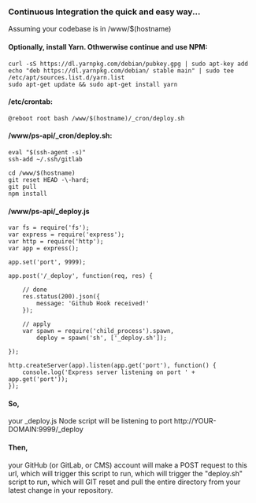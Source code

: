 ### Continuous Integration the quick and easy way...       
Assuming your codebase is in /www/$(hostname)       
       
#### Optionally, install Yarn. Othwerwise continue and use NPM:       
```       
curl -sS https://dl.yarnpkg.com/debian/pubkey.gpg | sudo apt-key add       
echo "deb https://dl.yarnpkg.com/debian/ stable main" | sudo tee /etc/apt/sources.list.d/yarn.list       
sudo apt-get update && sudo apt-get install yarn       
```       
#### /etc/crontab:       
```       
@reboot root bash /www/$(hostname)/_cron/deploy.sh       
```       
#### /www/ps-api/_cron/deploy.sh:       
```       
eval "$(ssh-agent -s)"       
ssh-add ~/.ssh/gitlab       
       
cd /www/$(hostname)       
git reset HEAD -\-hard;       
git pull       
npm install       
```       
#### /www/ps-api/_deploy.js       
```       
var fs = require('fs');       
var express = require('express');       
var http = require('http');       
var app = express();       
       
app.set('port', 9999);       
       
app.post('/_deploy', function(req, res) {       
       
    // done       
    res.status(200).json({       
        message: 'Github Hook received!'       
    });       
       
    // apply       
    var spawn = require('child_process').spawn,       
        deploy = spawn('sh', ['_deploy.sh']);       
       
});       
       
http.createServer(app).listen(app.get('port'), function() {       
    console.log('Express server listening on port ' + app.get('port'));       
});       
```       
#### So,       
your _deploy.js Node script will be listening to port http://YOUR-DOMAIN:9999/_deploy       
       
#### Then,       
your GitHub (or GitLab, or CMS) account will make a POST request to this url, which will trigger this script to run, which will trigger the "deploy.sh" script to run, which will GIT reset and pull the entire directory from your latest change in your repository.       
